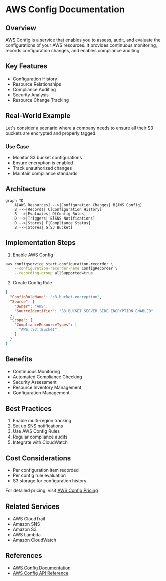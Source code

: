# AWS Config Documentation

## Overview

AWS Config is a service that enables you to assess, audit, and evaluate the configurations of your AWS resources. It provides continuous monitoring, records configuration changes, and enables compliance auditing.

## Key Features

- Configuration History
- Resource Relationships
- Compliance Auditing
- Security Analysis
- Resource Change Tracking

## Real-World Example

Let's consider a scenario where a company needs to ensure all their S3 buckets are encrypted and properly tagged.

### Use Case

- Monitor S3 bucket configurations
- Ensure encryption is enabled
- Track unauthorized changes
- Maintain compliance standards

## Architecture

```mermaid
graph TD
    A[AWS Resources] -->|Configuration Changes| B[AWS Config]
    B -->|Records| C[Configuration History]
    B -->|Evaluates| D[Config Rules]
    D -->|Triggers| E[SNS Notifications]
    D -->|Stores| F[Compliance Status]
    B -->|Stores| G[S3 Bucket]
```

## Implementation Steps

1. Enable AWS Config

```bash
aws configservice start-configuration-recorder \
    --configuration-recorder-name ConfigRecorder \
    --recording-group allSupported=true
```

2. Create Config Rule

```json
{
  "ConfigRuleName": "s3-bucket-encryption",
  "Source": {
    "Owner": "AWS",
    "SourceIdentifier": "S3_BUCKET_SERVER_SIDE_ENCRYPTION_ENABLED"
  },
  "Scope": {
    "ComplianceResourceTypes": [
      "AWS::S3::Bucket"
    ]
  }
}
```

## Benefits

- Continuous Monitoring
- Automated Compliance Checking
- Security Assessment
- Resource Inventory Management
- Configuration Management

## Best Practices

1. Enable multi-region tracking
2. Set up SNS notifications
3. Use AWS Config Rules
4. Regular compliance audits
5. Integrate with CloudWatch

## Cost Considerations

- Per configuration item recorded
- Per config rule evaluation
- S3 storage for configuration history

For detailed pricing, visit [AWS Config Pricing](https://aws.amazon.com/config/pricing/)

## Related Services

- AWS CloudTrail
- Amazon SNS
- Amazon S3
- AWS Lambda
- Amazon CloudWatch

## References

- [AWS Config Documentation](https://docs.aws.amazon.com/config/latest/developerguide/WhatIsConfig.html)
- [AWS Config API Reference](https://docs.aws.amazon.com/config/latest/APIReference/Welcome.html)
